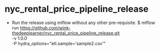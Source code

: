 # nyc_rental_price_pipeline_release

- Run the release using mlflow without any other pre-requisite.
$ mlflow run https://github.com/wink-thedeeplearner/nyc_rental_price_pipeline_release.git \
             -v 1.0.0 \
             -P hydra_options="etl.sample='sample2.csv'"
